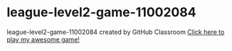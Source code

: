 # league-level2-game-11002084
league-level2-game-11002084 created by GitHub Classroom
<a href="https://github.com/League-level2-student/league-level2-game-11002084/blob/master/Whale%20Tower%20Defense%20Final%20Game.jar?raw=true">Click here to play my awesome game!</a>
